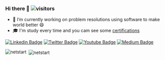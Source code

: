 ### Hi there 👋 ![visitors](https://visitor-badge.glitch.me/badge?page_id=netstart)

- 🔭 I’m currently working on problem resolutions using software to make world better 😄
- 🎓 I'm study every time and you cam see some [certifications](https://github.com/netstart/certifications)


[![Linkedin Badge](https://img.shields.io/badge/-LinkedIn-blue?style=flat-square&logo=claytonpassos&logoColor=white&link=https://www.linkedin.com/in/claytonpassos/)](https://www.linkedin.com/in/claytonpassos/)
[![Twitter Badge](https://img.shields.io/badge/-Twitter-1ca0f1?style=flat-square&labelColor=1ca0f1&logo=twitter&logoColor=white&link=https://twitter.com/codigorefinado)](https://twitter.com/codigorefinado)
[![Youtube Badge](https://img.shields.io/badge/-YouTube-ff0000?style=flat-square&labelColor=ff0000&logo=youtube&logoColor=white&link=https://www.youtube.com/codigorefinado)](https://www.youtube.com/codigorefinado)
[![Medium Badge](https://img.shields.io/badge/medium-%2312100E.svg?&=flat-square&logo=medium&logoColor=white&link=https://medium.com/codigorefinado)](https://medium.com/codigorefinado)




<!--
**netstart/netstart** is a ✨ _special_ ✨ repository because its `README.md` (this file) appears on your GitHub profile.

Here are some ideas to get you started:

- 🔭 I’m currently working on ...
- 🌱 I’m currently learning ...
- 👯 I’m looking to collaborate on ...
- 🤔 I’m looking for help with ...
- 💬 Ask me about ...
- 📫 How to reach me: ...
- 😄 Pronouns: ...
- ⚡ Fun fact: ...
-->

<p><img align="left" src="https://github-readme-stats.vercel.app/api/top-langs/?username=netstart&layout=compact&hide=html" alt="netstart" /></p>
<p>&nbsp;<img align="center" src="https://github-readme-stats.vercel.app/api?username=netstart&show_icons=true" alt="netstart" /></p>
